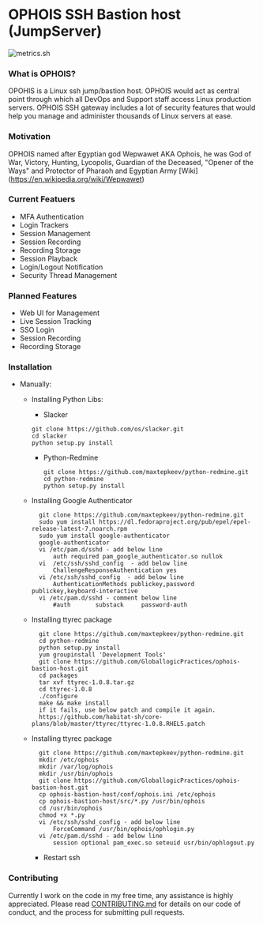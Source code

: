 # OPHOIS SSH Bastion host (JumpServer)
![metrics.sh](https://i.imgur.com/YOlDYHW.png)

### What is OPHOIS?
OPOHIS is a Linux ssh jump/bastion host. OPHOIS would act as central point through which all DevOps and Support staff access Linux production servers. OPHOIS SSH gateway includes a lot of security features that would help you manage and administer thousands of Linux servers at ease.


### Motivation
OPHOIS named after Egyptian god Wepwawet AKA Ophois, he was God of War, Victory, Hunting, Lycopolis, Guardian of the Deceased, "Opener of the Ways" and Protector of Pharaoh and Egyptian Army [Wiki] (https://en.wikipedia.org/wiki/Wepwawet)


### Current Featuers

* MFA Authentication 
* Login Trackers
* Session Management
* Session Recording
* Recording Storage
* Session Playback
* Login/Logout Notification
* Security Thread Management

### Planned Features

* Web UI for Management
* Live Session Tracking
* SSO Login
* Session Recording
* Recording Storage

### Installation

* Manually:

	* Installing Python Libs:

		* Slacker
		~~~
		git clone https://github.com/os/slacker.git
		cd slacker
		python setup.py install
		~~~
		
		* Python-Redmine
			~~~
			git clone https://github.com/maxtepkeev/python-redmine.git
			cd python-redmine
			python setup.py install
			~~~

	* Installing Google Authenticator
	
			git clone https://github.com/maxtepkeev/python-redmine.git
			sudo yum install https://dl.fedoraproject.org/pub/epel/epel-release-latest-7.noarch.rpm
			sudo yum install google-authenticator
			google-authenticator
			vi /etc/pam.d/sshd - add below line
				auth required pam_google_authenticator.so nullok
			vi  /etc/ssh/sshd_config  - add below line
				ChallengeResponseAuthentication yes
			vi /etc/ssh/sshd_config  - add below line
				AuthenticationMethods publickey,password publickey,keyboard-interactive
			vi /etc/pam.d/sshd - comment below line
				#auth       substack     password-auth

	* Installing ttyrec package
	
			git clone https://github.com/maxtepkeev/python-redmine.git
			cd python-redmine
			python setup.py install
			yum groupinstall 'Development Tools'
			git clone https://github.com/GloballogicPractices/ophois-bastion-host.git
			cd packages
			tar xvf ttyrec-1.0.8.tar.gz
			cd ttyrec-1.0.8
			./configure
			make && make install
			if it fails, use below patch and compile it again.
			https://github.com/habitat-sh/core-plans/blob/master/ttyrec/ttyrec-1.0.8.RHEL5.patch
			
	* Installing ttyrec package
	
			git clone https://github.com/maxtepkeev/python-redmine.git
			mkdir /etc/ophois
			mkdir /var/log/ophois
			mkdir /usr/bin/ophois
			git clone https://github.com/GloballogicPractices/ophois-bastion-host.git
			cp ophois-bastion-host/conf/ophois.ini /etc/ophois
			cp ophois-bastion-host/src/*.py /usr/bin/ophois
			cd /usr/bin/ophois 
			chmod +x *.py
			vi /etc/ssh/sshd_config - add below line
				ForceCommand /usr/bin/ophois/ophlogin.py
			vi /etc/pam.d/sshd - add below line
				session optional pam_exec.so seteuid usr/bin/ophlogout.py
			
		* Restart ssh


### Contributing
Currently I work on the code in my free time, any assistance is highly appreciated. Please read [CONTRIBUTING.md](CONTRIBUTING.md) for details on our code of conduct, and the process for submitting pull requests.
